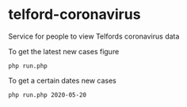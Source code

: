 # telford-coronavirus
Service for people to view Telfords coronavirus data


To get the latest new cases figure
```
php run.php
```

To get a certain dates new cases
```
php run.php 2020-05-20
```
